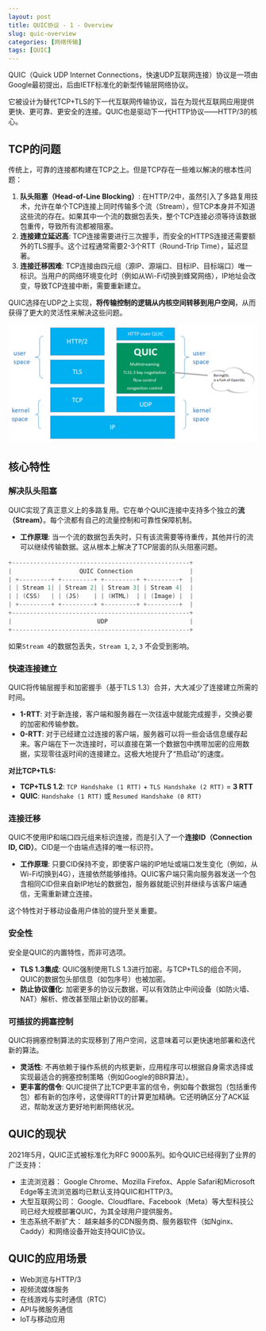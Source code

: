 ```yaml
---
layout: post
title: QUIC协议 - 1 - Overview
slug: quic-overview
categories: [网络传输]
tags: [QUIC]
---
```


QUIC（Quick UDP Internet Connections，快速UDP互联网连接）协议是一项由Google最初提出，后由IETF标准化的新型传输层网络协议。

它被设计为替代TCP+TLS的下一代互联网传输协议，旨在为现代互联网应用提供更快、更可靠、更安全的连接。QUIC也是驱动下一代HTTP协议——HTTP/3的核心。

## TCP的问题
传统上，可靠的连接都构建在TCP之上。但是TCP存在一些难以解决的根本性问题：
1.  **队头阻塞（Head-of-Line Blocking）**: 在HTTP/2中，虽然引入了多路复用技术，允许在单个TCP连接上同时传输多个流（Stream），但TCP本身并不知道这些流的存在。如果其中一个流的数据包丢失，整个TCP连接必须等待该数据包重传，导致所有流都被阻塞。
2.  **连接建立延迟高**: TCP连接需要进行三次握手，而安全的HTTPS连接还需要额外的TLS握手。这个过程通常需要2-3个RTT（Round-Trip Time），延迟显著。
3.  **连接迁移困难**: TCP连接由四元组（源IP、源端口、目标IP、目标端口）唯一标识。当用户的网络环境变化时（例如从Wi-Fi切换到蜂窝网络），IP地址会改变，导致TCP连接中断，需要重新建立。

QUIC选择在UDP之上实现，**将传输控制的逻辑从内核空间转移到用户空间**，从而获得了更大的灵活性来解决这些问题。

![](/assets/images/quic1.png)

## 核心特性

### 解决队头阻塞

QUIC实现了真正意义上的多路复用。它在单个QUIC连接中支持多个独立的**流（Stream）**。每个流都有自己的流量控制和可靠性保障机制。

-   **工作原理**: 当一个流的数据包丢失时，只有该流需要等待重传，其他并行的流可以继续传输数据。这从根本上解决了TCP层面的队头阻塞问题。

```c
+--------------------------------------------------+
|                   QUIC Connection                |
| +---------+ +---------+ +---------+ +---------+  |
| | Stream 1| | Stream 2| | Stream 3| | Stream 4|  |
| | (CSS)   | | (JS)    | | (HTML)  | | (Image) |  |
| +---------+ +---------+ +---------+ +---------+  |
+--------------------------------------------------+
|                        UDP                       |
+--------------------------------------------------+
```
如果`Stream 4`的数据包丢失，`Stream 1`, `2`, `3` 不会受到影响。

### 快速连接建立

QUIC将传输层握手和加密握手（基于TLS 1.3）合并，大大减少了连接建立所需的时间。
-   **1-RTT**: 对于新连接，客户端和服务器在一次往返中就能完成握手，交换必要的加密和传输参数。
-   **0-RTT**: 对于已经建立过连接的客户端，服务器可以将一些会话信息缓存起来。客户端在下一次连接时，可以直接在第一个数据包中携带加密的应用数据，实现零往返时间的连接建立。这极大地提升了“热启动”的速度。

**对比TCP+TLS:**
-   **TCP+TLS 1.2**: `TCP Handshake (1 RTT)` + `TLS Handshake (2 RTT)` = **3 RTT**
-   **QUIC**: `Handshake (1 RTT)` 或 `Resumed Handshake (0 RTT)`

### 连接迁移

QUIC不使用IP和端口四元组来标识连接，而是引入了一个**连接ID（Connection ID, CID）**。CID是一个由端点选择的唯一标识符。

-   **工作原理**: 只要CID保持不变，即使客户端的IP地址或端口发生变化（例如，从Wi-Fi切换到4G），连接依然能够维持。QUIC客户端只需向服务器发送一个包含相同CID但来自新IP地址的数据包，服务器就能识别并继续与该客户端通信，无需重新建立连接。

这个特性对于移动设备用户体验的提升至关重要。

### 安全性

安全是QUIC的内置特性，而非可选项。

-   **TLS 1.3集成**: QUIC强制使用TLS 1.3进行加密。与TCP+TLS的组合不同，QUIC的数据包头部信息（如包序号）也被加密。
-   **防止协议僵化**: 加密更多的协议元数据，可以有效防止中间设备（如防火墙、NAT）解析、修改甚至阻止新协议的部署。

### 可插拔的拥塞控制

QUIC将拥塞控制算法的实现移到了用户空间，这意味着可以更快速地部署和迭代新的算法。
-   **灵活性**: 不再依赖于操作系统的内核更新，应用程序可以根据自身需求选择或实现最适合的拥塞控制策略（例如Google的BBR算法）。
-   **更丰富的信令**: QUIC提供了比TCP更丰富的信令，例如每个数据包（包括重传包）都有新的包序号，这使得RTT的计算更加精确。它还明确区分了ACK延迟，帮助发送方更好地判断网络状况。

## QUIC的现状
2021年5月，QUIC正式被标准化为RFC 9000系列。如今QUIC已经得到了业界的广泛支持：
+ 主流浏览器： Google Chrome、Mozilla Firefox、Apple Safari和Microsoft Edge等主流浏览器均已默认支持QUIC和HTTP/3。
+ 大型互联网公司： Google、Cloudflare、Facebook（Meta）等大型科技公司已经大规模部署QUIC，为其全球用户提供服务。
+ 生态系统不断扩大： 越来越多的CDN服务商、服务器软件（如Nginx、Caddy）和网络设备开始支持QUIC协议。

## QUIC的应用场景
+ Web浏览与HTTP/3
+ 视频流媒体服务
+ 在线游戏与实时通信（RTC）
+ API与微服务通信
+ IoT与移动应用